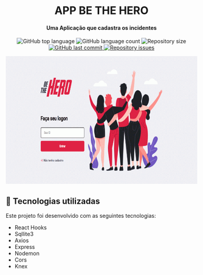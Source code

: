 


<h1 align="center">
    APP BE THE HERO
</h1>
  
<h4 align="center">
  Uma Aplicação que cadastra os incidentes 
</h4>

<p align="center">

  <img alt="GitHub top language" src="https://img.shields.io/github/languages/top/Nerd0000/Ecoleta.svg">
  
  <img alt="GitHub language count" src="https://img.shields.io/github/languages/count/Nerd0000/Ecoleta.svg">  

  <img alt="Repository size" src="https://img.shields.io/github/repo-size/Nerd0000/Ecoleta.svg">

  <a href="https://github.com/Nerd0000/Ecoleta/commits/master">
    <img alt="GitHub last commit" src="https://img.shields.io/github/last-commit/Nerd0000/Ecoleta.svg">
  </a>

  <a href="https://github.com/Nerd0000/Ecoleta/issues">
    <img alt="Repository issues" src="https://img.shields.io/github/issues/Nerd0000/Ecoleta.svg">
  </a>

</p>

![image](https://github.com/emimuniz/Projetos_Rockseat/blob/master/Projetos_Rockseat/Projeto_11/aplicacao.gif)

## :rocket: Tecnologias utilizadas

Este projeto foi desenvolvido com as seguintes tecnologias:

- React Hooks 
- Sqllite3
- Axios 
- Express
- Nodemon
- Cors
- Knex
